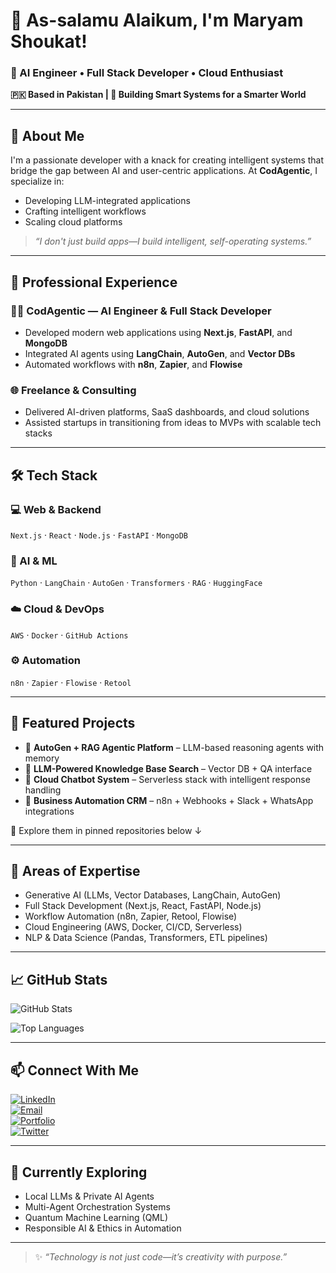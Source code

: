 # 👋 As-salamu Alaikum, I'm **Maryam Shoukat**!

### 🚀 AI Engineer • Full Stack Developer • Cloud Enthusiast  
**🇵🇰 Based in Pakistan | 🧠 Building Smart Systems for a Smarter World**

---

## 🌟 About Me

I'm a passionate developer with a knack for creating intelligent systems that bridge the gap between AI and user-centric applications. At **CodAgentic**, I specialize in:

- Developing LLM-integrated applications
- Crafting intelligent workflows
- Scaling cloud platforms

> *“I don't just build apps—I build intelligent, self-operating systems.”*

---

## 💼 Professional Experience

### 👩‍💻 CodAgentic — AI Engineer & Full Stack Developer  
- Developed modern web applications using **Next.js**, **FastAPI**, and **MongoDB**
- Integrated AI agents using **LangChain**, **AutoGen**, and **Vector DBs**
- Automated workflows with **n8n**, **Zapier**, and **Flowise**

### 🌐 Freelance & Consulting  
- Delivered AI-driven platforms, SaaS dashboards, and cloud solutions
- Assisted startups in transitioning from ideas to MVPs with scalable tech stacks

---

## 🛠 Tech Stack

### 💻 Web & Backend  
`Next.js` · `React` · `Node.js` · `FastAPI` · `MongoDB`

### 🤖 AI & ML  
`Python` · `LangChain` · `AutoGen` · `Transformers` · `RAG` · `HuggingFace`

### ☁️ Cloud & DevOps  
`AWS` · `Docker` · `GitHub Actions`

### ⚙️ Automation  
`n8n` · `Zapier` · `Flowise` · `Retool`

---

## 📌 Featured Projects

- 🔹 **AutoGen + RAG Agentic Platform** – LLM-based reasoning agents with memory
- 🔹 **LLM-Powered Knowledge Base Search** – Vector DB + QA interface
- 🔹 **Cloud Chatbot System** – Serverless stack with intelligent response handling
- 🔹 **Business Automation CRM** – n8n + Webhooks + Slack + WhatsApp integrations

📁 Explore them in pinned repositories below ↓

---

## 🧠 Areas of Expertise

- Generative AI (LLMs, Vector Databases, LangChain, AutoGen)
- Full Stack Development (Next.js, React, FastAPI, Node.js)
- Workflow Automation (n8n, Zapier, Retool, Flowise)
- Cloud Engineering (AWS, Docker, CI/CD, Serverless)
- NLP & Data Science (Pandas, Transformers, ETL pipelines)

---

## 📈 GitHub Stats

![GitHub Stats](https://github-readme-stats.vercel.app/api?username=YourGitHubUsername&show_icons=true&theme=tokyonight)

![Top Languages](https://github-readme-stats.vercel.app/api/top-langs/?username=YourGitHubUsername&layout=compact&theme=tokyonight)

---

## 📫 Connect With Me

[![LinkedIn](https://img.shields.io/badge/LinkedIn-0077B5?style=flat&logo=linkedin&logoColor=white)](https://www.linkedin.com/in/YourLinkedInURL)  
[![Email](https://img.shields.io/badge/Email-D14836?style=flat&logo=gmail&logoColor=white)](mailto:youremail@example.com)  
[![Portfolio](https://img.shields.io/badge/Portfolio-000000?style=flat&logo=firefox&logoColor=white)](https://yourwebsite.com)  
[![Twitter](https://img.shields.io/badge/Twitter-1DA1F2?style=flat&logo=twitter&logoColor=white)](https://twitter.com/YourTwitterHandle)

---

## 🧭 Currently Exploring

- Local LLMs & Private AI Agents
- Multi-Agent Orchestration Systems
- Quantum Machine Learning (QML)
- Responsible AI & Ethics in Automation

---

> ✨ *“Technology is not just code—it’s creativity with purpose.”*
